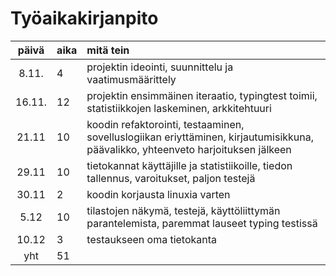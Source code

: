 # Työaikakirjanpito

| päivä | aika | mitä tein  |
| :----:|:-----| :-----|
| 8.11. | 4    | projektin ideointi, suunnittelu ja vaatimusmäärittely |
| 16.11. | 12    | projektin ensimmäinen iteraatio, typingtest toimii, statistiikkojen laskeminen, arkkitehtuuri  |
| 21.11 | 10 | koodin refaktorointi, testaaminen, sovelluslogiikan eriyttäminen, kirjautumisikkuna, päävalikko, yhteenveto harjoituksen jälkeen |
| 29.11 | 10 | tietokannat käyttäjille ja statistiikoille, tiedon tallennus, varoitukset, paljon testejä |
| 30.11 | 2 | koodin korjausta linuxia varten |
| 5.12 | 10 | tilastojen näkymä, testejä, käyttöliittymän parantelemista, paremmat lauseet typing testissä |
| 10.12 | 3 | testaukseen oma tietokanta |
| yht | 51 | |
